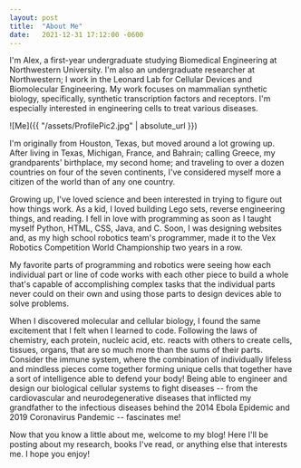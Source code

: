 ```yaml
---
layout: post
title:  "About Me"
date:   2021-12-31 17:12:00 -0600
---
```


I'm Alex, a first-year undergraduate studying Biomedical Engineering at Northwestern University. I'm also an undergraduate researcher at Northwestern; I work in the Leonard Lab for Cellular Devices and Biomolecular Engineering. My work focuses on mammalian synthetic biology, specifically, synthetic transcription factors and receptors. I'm especially interested in engineering cells to treat various diseases.<!--more-->

![Me]({{ "/assets/ProfilePic2.jpg" | absolute_url }})

I'm originally from Houston, Texas, but moved around a lot growing up. After living in Texas, Michigan, France, and Bahrain; calling Greece, my grandparents' birthplace, my second home; and traveling to over a dozen countries on four of the seven continents, I've considered myself more a citizen of the world than of any one country.

Growing up, I've loved science and been interested in trying to figure out how things work. As a kid, I loved building Lego sets, reverse engineering things, and reading. I fell in love with programming as soon as I taught myself Python, HTML, CSS, Java, and C. Soon, I was designing websites and, as my high school robotics team's programmer, made it to the Vex Robotics Competition World Championship two years in a row.

My favorite parts of programming and robotics were seeing how each individual part or line of code works with each other piece to build a whole that's capable of accomplishing complex tasks that the individual parts never could on their own and using those parts to design devices able to solve problems.

When I discovered molecular and cellular biology, I found the same excitement that I felt when I learned to code. Following the laws of chemistry, each protein, nucleic acid, etc. reacts with others to create cells, tissues, organs, that are so much more than the sums of their parts. Consider the immune system, where the combination of individually lifeless and mindless pieces come together forming unique cells that together have a sort of intelligence able to defend your body! Being able to engineer and design our biological cellular systems to fight diseases -- from the cardiovascular and neurodegenerative diseases that inflicted my grandfather to the infectious diseases behind the 2014 Ebola Epidemic and 2019 Coronavirus Pandemic -- fascinates me!

Now that you know a little about me, welcome to my blog! Here I'll be posting about my research, books I've read, or anything else that interests me. I hope you enjoy!